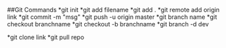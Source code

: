 ##Git Commands
*git init
*git add filename
*git add .
*git remote add origin link
*git commit -m "msg"
*git push -u origin master
*git branch name
*git checkout branchname
*git checkout -b branchname
*git branch -d dev

*git clone link
*git pull repo

